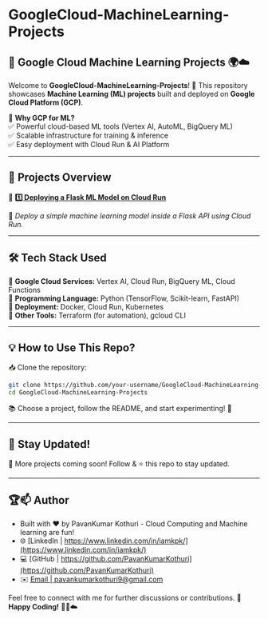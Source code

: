 # GoogleCloud-MachineLearning-Projects

## 🚀 Google Cloud Machine Learning Projects 🌍☁️  

Welcome to **GoogleCloud-MachineLearning-Projects**! 🎯 This repository showcases **Machine Learning (ML) projects** built and deployed on **Google Cloud Platform (GCP)**.  

📡 **Why GCP for ML?**  
✅ Powerful cloud-based ML tools (Vertex AI, AutoML, BigQuery ML)  
✅ Scalable infrastructure for training & inference  
✅ Easy deployment with Cloud Run & AI Platform  

---

## 📌 **Projects Overview**  

🔹 [**1️⃣ Deploying a Flask ML Model on Cloud Run**](https://github.com/PavanKumarKothuri/GoogleCloud-flask-app)

📜 *Deploy a simple machine learning model inside a Flask API using Cloud Run.*  

---

## 🛠 **Tech Stack Used**  

🚀 **Google Cloud Services:** Vertex AI, Cloud Run, BigQuery ML, Cloud Functions  
🐍 **Programming Language:** Python (TensorFlow, Scikit-learn, FastAPI)  
🐳 **Deployment:** Docker, Cloud Run, Kubernetes  
📡 **Other Tools:** Terraform (for automation), gcloud CLI  

---

## 💡 **How to Use This Repo?**  

📥 Clone the repository:  
```sh
git clone https://github.com/your-username/GoogleCloud-MachineLearning-Projects.git
cd GoogleCloud-MachineLearning-Projects
```

📚 Choose a project, follow the README, and start experimenting! 🚀  

---

## 🌟 **Stay Updated!**  

🔔 More projects coming soon! Follow & ⭐ this repo to stay updated. 

---

## **🏆📫 Author**

- Built with ❤️ by PavanKumar Kothuri - Cloud Computing and Machine learning are fun!
- 🌐 [LinkedIn | https://www.linkedin.com/in/iamkpk/](https://www.linkedin.com/in/iamkpk/)
- 💻 [GitHub | https://github.com/PavanKumarKothuri](https://github.com/PavanKumarKothuri)  
- ✉️ [Email | pavankumarkothuri9@gmail.com](mailto:pavankumarkothuri9@gmail.com)

Feel free to connect with me for further discussions or contributions. 🌟 **Happy Coding!** 🚀😃☁️  